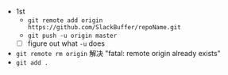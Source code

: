 - 1st
    - `git remote add origin https://github.com/SlackBuffer/repoName.git`
    - `git push -u origin master`
    - [ ] figure out what `-u` does
- `git remote rm origin` 解决 "fatal: remote origin already exists"
- `git add .`
